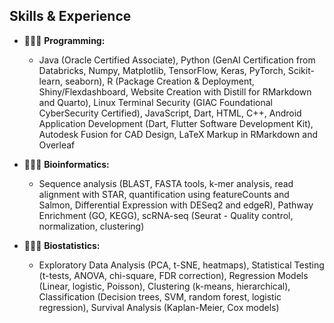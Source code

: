 ## Skills & Experience

- 👩🏾‍💻 **Programming:**
  - Java (Oracle Certified Associate), Python (GenAI Certification from Databricks, Numpy, Matplotlib, TensorFlow, Keras, PyTorch, Scikit-learn, seaborn), R (Package Creation & Deployment, Shiny/Flexdashboard, Website Creation with Distill for RMarkdown and Quarto), Linux Terminal Security (GIAC Foundational CyberSecurity Certified), JavaScript, Dart, HTML, C++, Android Application Development (Dart, Flutter Software Development Kit), Autodesk Fusion for CAD Design, LaTeX Markup in RMarkdown and Overleaf

- 👩🏾‍🔬 **Bioinformatics:**
  - Sequence analysis (BLAST, FASTA tools, k-mer analysis, read alignment with STAR, quantification using featureCounts and Salmon, Differential Expression with DESeq2 and edgeR), Pathway Enrichment (GO, KEGG), scRNA-seq (Seurat - Quality control, normalization, clustering)
  
- 👩🏾‍🏫 **Biostatistics:**
  -  Exploratory Data Analysis (PCA, t-SNE, heatmaps), Statistical Testing (t-tests, ANOVA, chi-square, FDR correction), Regression Models (Linear, logistic, Poisson), Clustering (k-means, hierarchical), Classification (Decision trees, SVM, random forest, logistic regression), Survival Analysis (Kaplan-Meier, Cox models)

<!--
**Mal-Shan/Mal-Shan** is a ✨ _special_ ✨ repository because its `README.md` (this file) appears on your GitHub profile.

Here are some ideas to get you started:

- 🔭 I’m currently working on ...
- 🌱 I’m currently learning ...
- 👯 I’m looking to collaborate on ...
- 🤔 I’m looking for help with ...
- 💬 Ask me about ...
- 📫 How to reach me: ...
- 😄 Pronouns: ...
- ⚡ Fun fact: ...
-->
